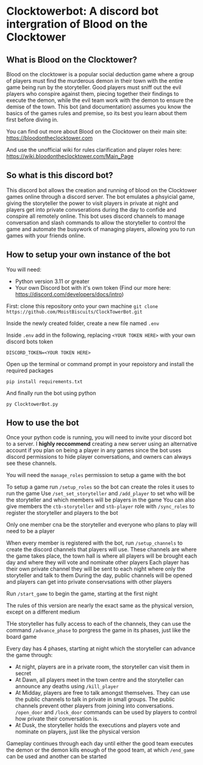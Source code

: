 # Clocktowerbot: A discord bot intergration of Blood on the Clocktower
## What is Blood on the Clocktower?

Blood on the clocktower is a popular social deduction game where a group of players must find the murderous demon in their town with the entire game being run by the storyteller.
Good players must sniff out the evil players who conspire against them, piecing together their findings to execute the demon, while the evil team work with the demon to ensure the demise of the town.
This bot (and documentation) assumes you know the basics of the games rules and premise, so its best you learn about them first before diving in.

You can find out more about Blood on the Clocktower on their main site:
https://bloodontheclocktower.com

And use the unofficial wiki for rules clarification and player roles here:
https://wiki.bloodontheclocktower.com/Main_Page

## So what is this discord bot?

This discord bot allows the creation and running of blood on the Clocktower games online through a discord server. The bot emulates a phsyicial game, giving the storyteller the power to visit players in private at night and players get into private convserations during the day to confide and conspire all remotely online. This bot uses discord channels to manage conversation and slash commands to allow the storyteller to control the game and automate the busywork of managing players, allowing you to run games with your friends online.

## How to setup your own instance of the bot

You will need:
- Python version 3.11 or greater
- Your own Discord bot with it's own token (Find our more here: https://discord.com/developers/docs/intro)

First: clone this repository onto your own machine
`git clone https://github.com/MoistBiscuits/ClockTowerBot.git`

Inside the newly created folder, create a new file named `.env`

Inside `.env` add in the following, replacing `<YOUR TOKEN HERE>` with your own discord bots token

`DISCORD_TOKEN=<YOUR TOKEN HERE>`

Open up the terminal or command prompt in your repoistory and install the required packages

`pip install requirements.txt`

And finally run the bot using python

`py ClocktowerBot.py`

## How to use the bot

Once your python code is running, you will need to invite your discord bot to a server.
I **highly reccommend** creating a new server using an alternative account if you plan on being a player in any games since the bot uses discord permissions to hide player conversations, and owners can always see these channels.

You will need the `manage_roles` permission to setup a game with the bot

To setup a game run `/setup_roles` so the bot can create the roles it uses to run the game
Use `/set_set_storyteller` and `/add_player` to set who will be the storyteller and which members will be players in the game
You can also give members the `ctb-storyteller` and `stb-player` role with `/sync_roles` to register the storyteller and players to the bot

Only one member cna be the storyteller and everyone who plans to play will need to be a player

When every member is registered with the bot, run `/setup_channels` to create the discord channels that players will use.
These channels are where the game takes place, the town hall is where all players will be brought each day and where they will vote and nominate other players
Each player has their own private channel they will be sent to each night where only the storyteller and talk to them
During the day, public channels will be opened and players can get into private conservsations with other players

Run `/start_game` to begin the game, starting at the first night

The rules of this version are nearly the exact same as the physical version, except on a different medium

THe storyteller has fully access to each of the channels, they can use the command `/advance_phase` to porgress the game in its phases, just like the board game

Every day has 4 phases, starting at night which the storyteller can advance the game through:
- At night, players are in a private room, the storyteller can visit them in secret
- At Dawn, all players meet in the town centre and the storyteller can announce any deaths using `/kill_player`
- At Midday, players are free to talk amongst themselves. They can use the public channels to talk in private in small groups. The public channels prevent other players from joining into conversations. `/open_door` and `/lock_door` commands can be used by players to control how private their conversation is.
- At Dusk, the storyteller holds the executions and players vote and nominate on players, just like the physical version

Gameplay continues through each day until either the good team executes the demon or the demon kills enough of the good team, at which `/end_game` can be used and another can be started


